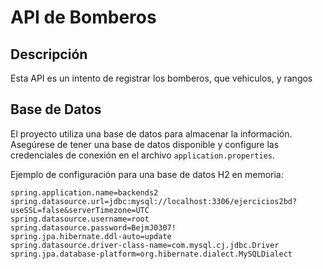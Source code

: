 # API de Bomberos

## Descripción
Esta API es un intento de registrar los bomberos, que vehiculos, y rangos

## Base de Datos

El proyecto utiliza una base de datos para almacenar la información. Asegúrese de tener una base de datos disponible y configure las credenciales de conexión en el archivo `application.properties`.

Ejemplo de configuración para una base de datos H2 en memoria:

```properties
spring.application.name=backends2
spring.datasource.url=jdbc:mysql://localhost:3306/ejercicios2bd?useSSL=false&serverTimezone=UTC
spring.datasource.username=root
spring.datasource.password=BejmJ0307!
spring.jpa.hibernate.ddl-auto=update
spring.datasource.driver-class-name=com.mysql.cj.jdbc.Driver
spring.jpa.database-platform=org.hibernate.dialect.MySQLDialect
```
